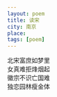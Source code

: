 ```yaml
---
layout: poem
title: 读宋
city: 南京
place: 
tags: [poem]
---
```


北宋富庶如梦里    
女真难拒烽烟起    
徽宗不识亡国难    
独恋园林瘦金体    
